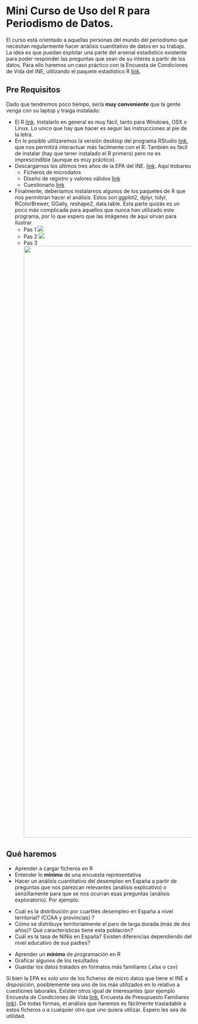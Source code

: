# Mini Curso de Uso del R para Periodismo de Datos.

El curso está orientado a aquellas personas del mundo del periodismo que necesitan regularmente hacer anàlisis cuantitativo de datos en su trabajo. La idea es que puedan explotar una parte del arsenal estadistico existente para poder responder las preguntas que sean de su interés a partir de los datos.
Para ello haremos un caso práctico con la Encuesta de Condiciones de Vida del INE, utilizando el paquete estadístico R [link](https://www.r-project.org/).

## Pre Requisitos
Dado que tendremos poco tiempo, sería **muy conveniente** que la gente venga con su laptop y traiga instalado:
* El R [link](https://www.r-project.org/). Instalarlo en general es muy fácil, tanto para Windows, OSX o Linux. Lo unico que hay que hacer es seguir las instrucciones al pie de la letra.
* En lo posible utilizaremos la versión desktop del programa RStudio [link](https://www.rstudio.com/products/RStudio/#Desktop), que nos permitirá interactuar más facilmente con el R. También es fácil de instalar (hay que tener instalado el R primero) pero no es imprescindible (aunque es muy práctico). 
* Descargarnos los últimos tres años de la EPA del INE. [link](http://www.ine.es/dyngs/INEbase/es/operacion.htm?c=Estadistica_C&cid=1254736176918&menu=resultados&secc=1254736030639&idp=1254735976595). Aquí trobareu
	+ Ficheros de microdatos
	+ Diseño de registro y valores válidos [link](ftp://www.ine.es/temas/epa/disereg_epa0513.zip)
	+ Cuestionario [link](http://www.ine.es/inebaseDYN/epa30308/docs/epacues05.pdf)
* Finalmente, deberíamos instalarnos algunos de los paquetes de R que nos permitiran hacer el análisis. Estos son ggplot2, dplyr, tidyr, RColorBrewer, GGally, reshape2, data.table. Esta parte quizás es un poco más complicada para aquellos que nunca han utilizado este programa, por lo que espero que las imágenes de aquí sirvan para ilustrar.
	+ Pas 1 ![](https://cloud.githubusercontent.com/assets/9589870/14566652/b8ade3f4-0330-11e6-91b1-e97ab7cad709.png)
	+ Pas 2 ![](https://cloud.githubusercontent.com/assets/9589870/14566654/b8b19daa-0330-11e6-9d1c-7805e4af1a29.png)
	+ Pas 3 <img src="https://cloud.githubusercontent.com/assets/9589870/14566653/b8b10746-0330-11e6-9880-91a53977d546.png" width="3000" height = "1600">

## Qué haremos
* Aprender a cargar ficheros en R
* Entender lo **mínimo** de una encuesta representativa
* Hacer un análisis cuantitativo del desempleo en España a partir de preguntas que nos parezcan relevantes (análisis explicativo) o senzillamente para que se nos ocurran esas preguntas (análisis exploratorio). Por ejemplo:
 + Cuál es la distribución por cuartiles desempleo en España a nivel territorial? (CCAA y provincias) ?
 + Cómo se distribuye territorialmente el paro de larga durada (más de dos años)? Qué características tiene esta población?
 + Cuál es la tasa de NiNis en España? Existen diferencias dependiendo del nivel educativo de sus padres?
* Aprender un **mínimo** de programación en R
* Graficar algunos de los resultados
* Guardar los datos tratados en formatos más familiares (.xlsx o csv)

Si bien la EPA es solo uno de los ficheros de micro datos que tiene el INE a disposición, posiblemente sea uno de los más utilizados en lo relativo a cuestiones laborales. Existen otros igual de interesantes (por ejemplo Encuesta de Condiciones de Vida [link](http://www.ine.es/dyngs/INEbase/es/operacion.htm?c=Estadistica_C&cid=1254736176807&menu=resultados&secc=1254736195153&idp=1254735976608), Encuesta de Presupuesto Familiares [link](http://www.ine.es/dyngs/INEbase/es/operacion.htm?c=Estadistica_C&cid=1254736176806&menu=resultados&secc=1254736195147&idp=1254735976608)). De todas formas, el análisis que haremos es fácilmente trasladable a estos ficheros o a cualquier otro que uno quiera utilizar. Espero les sea de utilidad.

